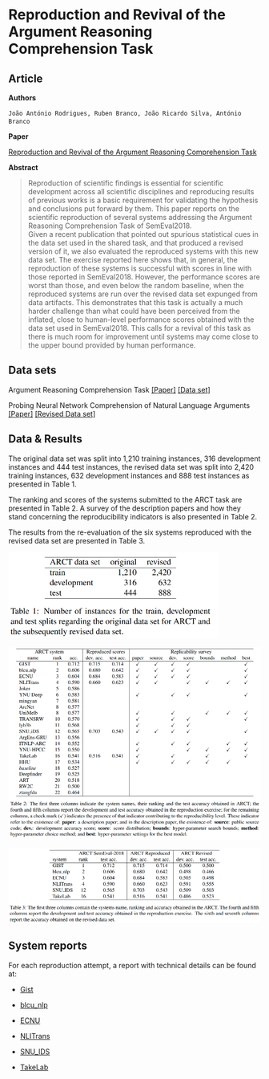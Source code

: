 # Reproduction and Revival of the Argument Reasoning Comprehension Task

## Article

**Authors**
```
João António Rodrigues, Ruben Branco, João Ricardo Silva, António Branco
```

**Paper**

[Reproduction and Revival of the Argument Reasoning Comprehension Task]()


**Abstract**
> Reproduction of scientific findings is essential for scientific development across all scientific disciplines and reproducing results of previous works is a basic requirement for validating the hypothesis and conclusions put forward by them.
This paper reports on the scientific reproduction of several systems addressing the Argument Reasoning Comprehension Task of SemEval2018.  
Given a recent publication that pointed out spurious statistical cues in the data set used in the shared task, and that produced a revised version of it, we also evaluated the reproduced systems with this new data set.
The exercise reported here shows that, in general, the reproduction of these systems is successful with scores in line with those reported in SemEval2018. However, the performance scores are worst than those, and even below the random baseline, when the reproduced systems are run over the revised data set expunged from data artifacts. This demonstrates that this task is actually a much harder challenge than what could have been perceived from the inflated, close to human-level performance scores obtained with the data set used in SemEval2018.  This calls for a revival of this task as there is much room for improvement until systems may come close to the upper bound provided by human performance.

## Data sets

Argument Reasoning Comprehension Task [[Paper]](https://www.aclweb.org/anthology/S18-1121/) [[Data set]](https://github.com/habernal/semeval2018-task12)

Probing Neural Network Comprehension of Natural Language Arguments [[Paper]](https://www.aclweb.org/anthology/P19-1459/) [[Revised Data set]](https://github.com/IKMLab/arct2)

## Data & Results

The original data set was split into 1,210 training instances, 316 development instances and 444 test instances, the revised data set was split into 2,420 training instances, 632 development instances and 888 test instances as presented in Table 1.

The ranking and scores of the systems submitted to the ARCT task are presented in Table 2.
A survey of the description papers and how they stand concerning the reproducibility indicators is also presented in Table 2.

The results from the re-evaluation of the six systems reproduced with the revised data set are presented in Table 3.
 

<img src="datasets_info.png" width="420px">

![Reproduction survey](reproduction_survey.png)

![Reproduction scores](reproduction_scores.png)


## System reports


For each reproduction attempt, a report with technical details can be found at:


* [Gist](reports/gist.md)

* [blcu_nlp](reports/blcu_nlp.md)

* [ECNU](reports/ecnu.md)

* [NLITrans](reports/nlitrans.md)

* [SNU_IDS](reports/snu_ids.md)

* [TakeLab](reports/takelab.md)



